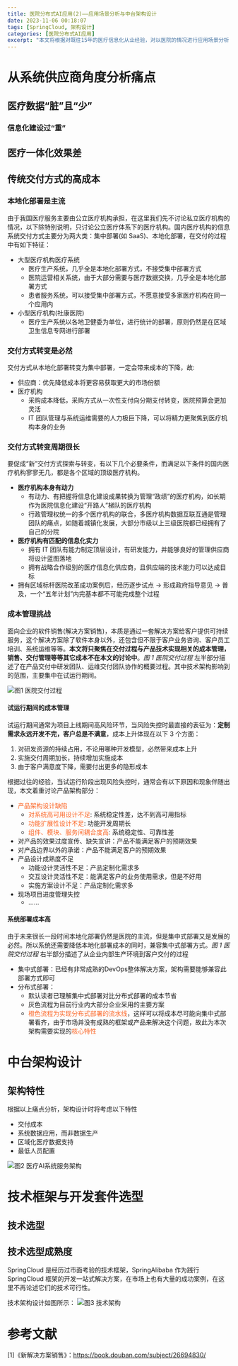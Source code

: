```yaml
---
title: 医院分布式AI应用(2)——应用场景分析与中台架构设计
date: 2023-11-06 00:18:07
tags: [SpringCloud, 架构设计]
categories: [医院分布式AI应用]
excerpt: "本文将根据对既往15年的医疗信息化从业经验，对以医院的情况进行应用场景分析；<br/>提出架构设计，并阐述架构设计的原因、特点、前提"
---
```


# 从系统供应商角度分析痛点

## 医疗数据“脏”且“少”

### 信息化建设过“重”

## 医疗一体化效果差

## 传统交付方式的高成本

### 本地化部署是主流

由于我国医疗服务主要由公立医疗机构承担，在这里我们先不讨论私立医疗机构的情况，以下除特别说明，只讨论公立医疗体系下的医疗机构。国内医疗机构的信息系统交付方式主要分为两大类：集中部署(如 SaaS)、本地化部署，在交付的过程中有如下特征：

- 大型医疗机构医疗系统
  - 医疗生产系统，几乎全是本地化部署方式，不接受集中部署方式
  - 医院运营相关系统，由于大部分需要与医疗数据交换，几乎全是本地化部署方式
  - 患者服务系统，可以接受集中部署方式，不愿意接受多家医疗机构在同一个应用内
- 小型医疗机构(社康医院)
  - 医疗生产系统以各地卫健委为单位，进行统计的部署，原则仍然是在区域卫生信息专网进行部署

### 交付方式转变是必然

交付方式从本地化部署转变为集中部署，一定会带来成本的下降，故:

- 供应商：优先降低成本将更容易获取更大的市场份额
- 医疗机构
  - 采购成本降低，采购方式从一次性支付向分期支付转变，医院预算会更加灵活
  - IT 团队管理与系统运维需要的人力极巨下降，可以将精力更聚焦到医疗机构本身的业务
  <!-- - 管理部门：医疗机构在IT上的成本下降，增强支出预算的灵活性 -->

### 交付方式转变周期很长

要促成“新”交付方式探索与转变，有以下几个必要条件，而满足以下条件的国内医疗机构寥寥无几，都是各个区域的顶级医疗机构。

- **医疗机构本身有动力**
  - 有动力、有把握将信息化建设成果转换为管理“政绩”的医疗机构，如长期作为医院信息化建设“开路人”梯队的医疗机构
  - 行政管理权统一的多个医疗机构的联合，多医疗机构数据互联互通是管理团队的痛点，如随着城镇化发展，大部分市级以上三级医院都已经拥有了自己的分院
- **医疗机构有匹配的信息化实力**
  - 拥有 IT 团队有能力制定顶层设计，有研发能力，并能够良好的管理供应商将设计蓝图落地
  - 拥有战略合作级别的医疗信息化供应商，且供应端的技术能力可以达成目标
- 拥有区域标杆医院改革成功案例后，经历逐步试点 → 形成政府指导意见 → 普及，一个“五年计划”内完基本都不可能完成整个过程

### 成本管理挑战

面向企业的软件销售(解决方案销售)，本质是通过一套解决方案给客户提供可持续服务，这个解决方案除了软件本身以外，还包含但不限于客户业务咨询、客户员工培训、系统运维等等。**本文将只聚焦在交付过程与产品技术实现相关的成本管理，销售、交付管理等等其它成本不在本文的讨论中**。_图 1 医院交付过程</u>_ 左半部分描述了在产品交付中研发团队、运维交付团队协作的概要过程。其中技术架构影响到的范围，主要集中在试运行期间。

![图1 医院交付过程](../pic/medical-ai-system-arch/医院交付过程.png)

#### 试运行期间的成本管理

试运行期间通常为项目上线期间高风险环节，当风险失控时最直接的表征为：**定制需求永远开发不完，客户总是不满意**，成本上升体现在以下 3 个方面：

1. 对研发资源的持续占用，不论用哪种开发模型，必然带来成本上升
2. 实施交付周期加长，持续增加实施成本
3. 由于客户满意度下降，需要付出更多的隐形成本

根据过往的经验，当试运行阶段出现风险失控时，通常会有以下原因和现象伴随出现，本文着重讨论产品架构部分：

- <font color="#fc6423" >产品架构设计缺陷</font>
  - <font color="#fc6423" >对系统高可用设计不足</font>: 系统稳定性差，达不到高可用指标
  - <font color="#fc6423" >功能扩展性设计不足</font>: 功能开发周期长
  - <font color="#fc6423" >组件、模块、服务间耦合度高</font>: 系统稳定性、可靠性差
- 对产品的效果过度宣传、缺失宣讲：产品不能满足客户的预期效果
- 对产品边界以外的承诺：产品不能满足客户的预期效果
- 产品设计成熟度不足
  - 功能设计灵活性不足：产品定制化需求多
  - 交互设计灵活性不足：能满足客户的业务使用需求，但是不好用
  - 实施方案设计不足：产品定制化需求多
- 现场项目进度管理失控
  - ……

#### 系统部署成本高

由于未来很长一段时间本地化部署仍然是医院的主流，但是集中式部署又是发展的必然。所以系统还需要降低本地化部署成本的同时，兼容集中式部署方式。_图 1 医院交付过程</u>_ 右半部分描述了从企业内部生产环境到客户交付的过程
 - 集中式部署：已经有非常成熟的DevOps整体解决方案，架构需要能够兼容此部署方式即可
 - 分布式部署：
   - 默认读者已理解集中式部署对比分布式部署的成本节省
   - 灰色流程为目前行业内大部分企业采用的主要方案
   - <font color="#fc6423" >橙色流程为实现分布式部署的流水线</font>，这样可以将成本尽可能向集中式部署看齐，由于市场并没有成熟的框架或产品来解决这个问题，故此为本次架构需要实现的<font color="#fc6423" >核心特性</font>

# 中台架构设计

## 架构特性

根据以上痛点分析，架构设计时将考虑以下特性

- 交付成本
- 系统数据应用，而非数据生产
- 区域化医疗数据支持
- 最低人员配置

![图2 医疗AI系统服务架构](../pic/medical-ai-system-arch/医疗AI系统服务架构.png)

# 技术框架与开发套件选型

## 技术选型

## 技术选型成熟度

SpringCloud 是经历过市面考验的技术框架，SpringAlibaba 作为践行 SpringCloud 框架的开发一站式解决方案，在市场上也有大量的成功案例，在这里不再论述它们的技术可行性。

技术架构设计如图所示：
![图3 技术架构](../pic/medical-ai-system-arch/技术架构.png)



# 参考文献

[1]《新解决方案销售》：https://book.douban.com/subject/26694830/
